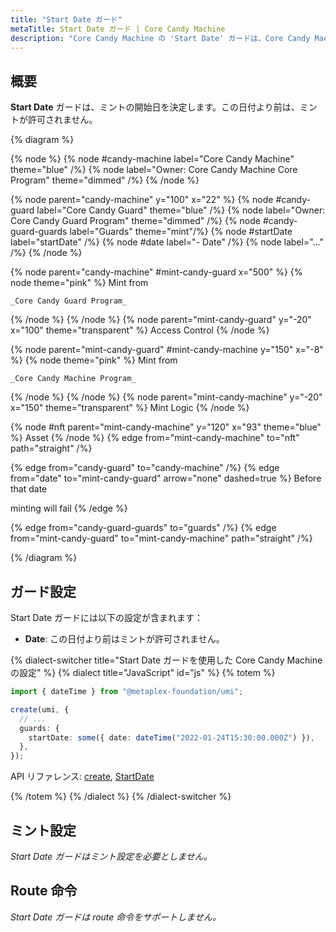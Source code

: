 ```yaml
---
title: "Start Date ガード"
metaTitle: Start Date ガード | Core Candy Machine
description: "Core Candy Machine の 'Start Date' ガードは、Core Candy Machine またはフェーズのミント開始日を決定します。"
---
```


## 概要

**Start Date** ガードは、ミントの開始日を決定します。この日付より前は、ミントが許可されません。

{% diagram  %}

{% node %}
{% node #candy-machine label="Core Candy Machine" theme="blue" /%}
{% node label="Owner: Core Candy Machine Core Program" theme="dimmed" /%}
{% /node %}

{% node parent="candy-machine" y="100" x="22" %}
{% node #candy-guard label="Core Candy Guard" theme="blue" /%}
{% node label="Owner: Core Candy Guard Program" theme="dimmed" /%}
{% node #candy-guard-guards label="Guards" theme="mint"/%}
{% node #startDate label="startDate" /%}
{% node #date label="- Date" /%}
{% node label="..." /%}
{% /node %}

{% node parent="candy-machine" #mint-candy-guard x="500" %}
  {% node theme="pink" %}
    Mint from

    _Core Candy Guard Program_
  {% /node %}
{% /node %}
{% node parent="mint-candy-guard" y="-20" x="100" theme="transparent" %}
  Access Control
{% /node %}

{% node parent="mint-candy-guard" #mint-candy-machine y="150" x="-8" %}
  {% node theme="pink" %}
    Mint from

    _Core Candy Machine Program_
  {% /node %}
{% /node %}
{% node parent="mint-candy-machine" y="-20" x="150" theme="transparent" %}
  Mint Logic
{% /node %}

{% node #nft parent="mint-candy-machine" y="120" x="93" theme="blue" %}
  Asset
{% /node %}
{% edge from="mint-candy-machine" to="nft" path="straight" /%}

{% edge from="candy-guard" to="candy-machine" /%}
{% edge from="date" to="mint-candy-guard" arrow="none" dashed=true %}
Before that date

minting will fail
{% /edge %}

{% edge from="candy-guard-guards" to="guards" /%}
{% edge from="mint-candy-guard" to="mint-candy-machine" path="straight" /%}

{% /diagram %}

## ガード設定

Start Date ガードには以下の設定が含まれます：

- **Date**: この日付より前はミントが許可されません。

{% dialect-switcher title="Start Date ガードを使用した Core Candy Machine の設定" %}
{% dialect title="JavaScript" id="js" %}
{% totem %}

```ts
import { dateTime } from "@metaplex-foundation/umi";

create(umi, {
  // ...
  guards: {
    startDate: some({ date: dateTime("2022-01-24T15:30:00.000Z") }),
  },
});
```

API リファレンス: [create](https://mpl-core-candy-machine.typedoc.metaplex.com/functions/create.html), [StartDate](https://mpl-core-candy-machine.typedoc.metaplex.com/types/StartDate.html)

{% /totem %}
{% /dialect %}
{% /dialect-switcher %}

## ミント設定

_Start Date ガードはミント設定を必要としません。_

## Route 命令

_Start Date ガードは route 命令をサポートしません。_
